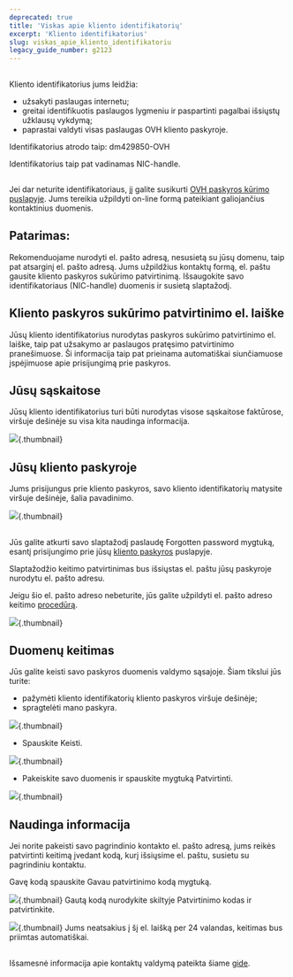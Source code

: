 ```yaml
---
deprecated: true
title: 'Viskas apie kliento identifikatorių'
excerpt: 'Kliento identifikatorius'
slug: viskas_apie_kliento_identifikatoriu
legacy_guide_number: g2123
---
```


## 
Kliento identifikatorius jums leidžia:


- užsakyti paslaugas internetu;
- greitai identifikuotis paslaugos lygmeniu ir paspartinti pagalbai išsiųstų užklausų vykdymą;
- paprastai valdyti visas paslaugas OVH kliento paskyroje.


Identifikatorius atrodo taip: dm429850-OVH

Identifikatorius taip pat vadinamas NIC-handle.


## 
Jei dar neturite identifikatoriaus, jį galite susikurti [OVH paskyros kūrimo puslapyje](https://www.ovh.com/auth/?action=gotomanager&from=https://www.ovh.lt/&ovhSubsidiary=lt). Jums tereikia užpildyti on-line formą pateikiant galiojančius kontaktinius duomenis.

## Patarimas:
Rekomenduojame nurodyti el. pašto adresą, nesusietą su jūsų domenu, taip pat atsarginį el. pašto adresą.
Jums užpildžius kontaktų formą, el. paštu gausite kliento paskyros sukūrimo patvirtinimą. Išsaugokite savo identifikatoriaus (NIC-handle) duomenis ir susietą slaptažodį.


## Kliento paskyros sukūrimo patvirtinimo el. laiške
Jūsų kliento identifikatorius nurodytas paskyros sukūrimo patvirtinimo el. laiške, taip pat užsakymo ar paslaugos pratęsimo patvirtinimo pranešimuose. Ši informacija taip pat prieinama automatiškai siunčiamuose įspėjimuose apie prisijungimą prie paskyros.


## Jūsų sąskaitose
Jūsų kliento identifikatorius turi būti nurodytas visose sąskaitose faktūrose, viršuje dešinėje su visa kita naudinga informacija.

![](images/3948.png){.thumbnail}


## Jūsų kliento paskyroje
Jums prisijungus prie kliento paskyros, savo kliento identifikatorių matysite viršuje dešinėje, šalia pavadinimo.

![](images/3949.png){.thumbnail}


## 
Jūs galite atkurti savo slaptažodį paslaudę Forgotten password mygtuką, esantį prisijungimo prie jūsų [kliento paskyros](https://www.ovh.com/manager/web/login/) puslapyje.

Slaptažodžio keitimo patvirtinimas bus išsiųstas el. paštu jūsų paskyroje nurodytu el. pašto adresu.

Jeigu šio el. pašto adreso nebeturite, jūs galite užpildyti el. pašto adreso keitimo [procedūrą](https://www.ovh.lt/cgi-bin/lt/procedure/procedureChangeEmail.cgi).

![](images/3936.png){.thumbnail}


## Duomenų keitimas
Jūs galite keisti savo paskyros duomenis valdymo sąsajoje. Šiam tikslui jūs turite:


- pažymėti kliento identifikatorių kliento paskyros viršuje dešinėje;
- spragtelėti mano paskyra.



![](images/3953.png){.thumbnail}

- Spauskite Keisti.



![](images/3954.png){.thumbnail}

- Pakeiskite savo duomenis ir spauskite mygtuką Patvirtinti.



![](images/3955.png){.thumbnail}


## Naudinga informacija
Jei norite pakeisti savo pagrindinio kontakto el. pašto adresą, jums reikės patvirtinti keitimą įvedant kodą, kurį išsiųsime el. paštu, susietu su pagrindiniu kontaktu.

Gavę kodą spauskite Gavau patvirtinimo kodą mygtuką.

![](images/3956.png){.thumbnail}
Gautą kodą nurodykite skiltyje Patvirtinimo kodas ir patvirtinkite.

![](images/3957.png){.thumbnail}
Jums neatsakius į šį el. laišką per 24 valandas, keitimas bus priimtas automatiškai.


## 
Išsamesnė informacija apie kontaktų valdymą pateikta šiame [gide](https://www.ovh.lt/g1858.kontaktu-valdymas).

